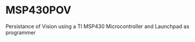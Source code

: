 MSP430POV
=========

Persistance of Vision using a TI MSP430 Microcontroller and Launchpad as programmer
